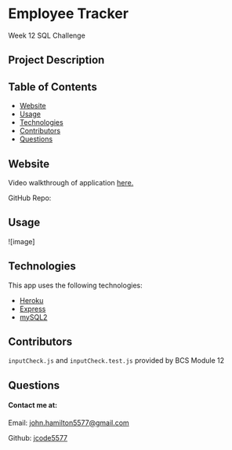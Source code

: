 # Employee Tracker

Week 12 SQL Challenge

## Project Description

## Table of Contents

- [Website](#website)
- [Usage](#usage)
- [Technologies](#technologies)
- [Contributors](#contributors)
- [Questions](#questions)

## Website

Video walkthrough of application [here.](https://drive.google.com/file/d/1V16fbvdWf-a4XlcDiWd8hyi-i6RbHfd_/view)

GitHub Repo:

## Usage

![image]

## Technologies

This app uses the following technologies:

- [Heroku](https://www.heroku.com/)
- [Express](https://www.npmjs.com/package/express)
- [mySQL2](https://www.npmjs.com/package/mysql2)

## Contributors

`inputCheck.js` and `inputCheck.test.js` provided by BCS Module 12

## Questions

#### Contact me at:

Email: john.hamilton5577@gmail.com

Github: [jcode5577](https://github.com/jcode5577)
